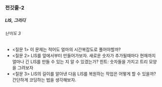### 전깃줄-2
##### LIS, 그리디
###### 난이도 3

* <질문 1> 이 문제는 적어도 얼마의 시간복잡도로 풀어야할까?
* <질문 2> LIS를 앞에서부터 만들어가보자. 새로운 숫자가 추가될때마다 현재까지 얼마나 긴 LIS를 만들 수 있는 지 알 수 있겠는가? 힌트: 숫자들을 가지고 트리 모양을 그려보자
* <질문 3> LIS의 길이를 알아낸 다음 LIS를 복원하는 작업은 어떻게 할 수 있을까? 간단하게 코딩하는 법을 생각해보자.

